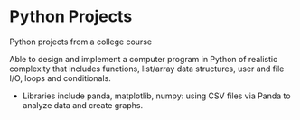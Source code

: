 # Python Projects 
Python projects from a college course 

Able to design and implement a computer program in Python of realistic complexity that includes functions, list/array data structures, user and file I/O, loops and conditionals.
   - Libraries include panda, matplotlib, numpy: using CSV files via Panda to analyze data and create graphs. 
